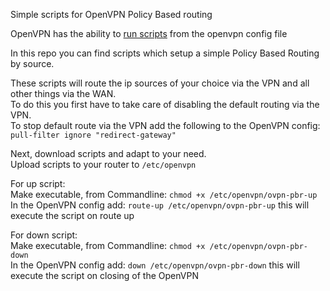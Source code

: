 Simple scripts for OpenVPN Policy Based routing

OpenVPN has the ability to [run scripts](https://openvpn.net/community-resources/reference-manual-for-openvpn-2-6/#scripting-integration) from the openvpn config file  

In this repo you can find scripts which setup a simple Policy Based Routing by source.

These scripts will route the ip sources of your choice via the VPN and all other things via the WAN.  
To do this you first have to take care of disabling the default routing via the VPN.  
To stop default route via the VPN add the following to the OpenVPN config: `pull-filter ignore "redirect-gateway"`

Next, download scripts and adapt to your need.  
Upload scripts to your router to `/etc/openvpn`  

For up script:  
Make executable, from Commandline: `chmod +x /etc/openvpn/ovpn-pbr-up`  
In the OpenVPN config add: `route-up /etc/openvpn/ovpn-pbr-up` this will execute the script on route up  

For down script:  
Make executable, from Commandline: `chmod +x /etc/openvpn/ovpn-pbr-down`  
In the OpenVPN config add: `down /etc/openvpn/ovpn-pbr-down` this will execute the script on closing of the OpenVPN  






